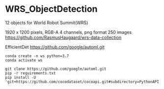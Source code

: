 # WRS_ObjectDetection

12 objects for World Robot Summit(WRS)

1920 x 1200 pixels, RGB-A 4 channels, png format 250 images    
<https://github.com/RasmusHaugaard/wrs-data-collection>

EfficientDet <https://github.com/google/automl.git>    

```
conda create -n ws python=3.7
conda activate ws

git clone https://github.com/google/automl.git
pip -r requirements.txt
pip install -U 'git+https://github.com/cocodataset/cocoapi.git#subdirectory=PythonAPI'
```
